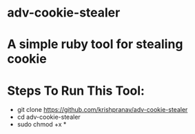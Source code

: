 # adv-cookie-stealer
# A simple ruby tool for stealing cookie

# Steps To Run This Tool:
- git clone https://github.com/krishpranav/adv-cookie-stealer
- cd adv-cookie-stealer
- sudo chmod +x *
